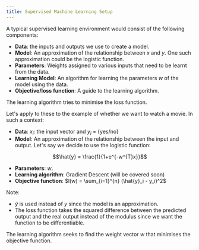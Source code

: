 ```yaml
---
title: Supervised Machine Learning Setup
---
```

A typical supervised learning environment would consist of the following components:
- **Data**: the inputs and outputs we use to create a model.
- **Model**: An approximation of the relationship between $x$ and $y$. One such approximation could be the logistic function.
- **Parameters**: Weights assigned to various inputs that need to be learnt from the data.
- **Learning Model**: An algorithm for learning the parameters $w$ of the model using the data. 
- **Objective/loss function**: A guide to the learning algorithm.

The learning algorithm tries to minimise the loss function. 

Let's apply to these to the example of whether we want to watch a movie. In such a context:
- **Data**: $x_i$: the input vector and $y_i$ = {yes/no}
- **Model**: An approximation of the relationship between the input and output. Let's say we decide to use the logistic function:

$$\hat{y} = \frac{1}{1+e^{-w^{T}x}}$$

- **Parameters**: $w$.
- **Learning algorithm**: Gradient Descent (will be covered soon)
- **Objective function**: $l(w) = \sum_{i=1}^{n} (\hat{y}_i - y_i)^2$

Note:
- $\hat{y}$ is used instead of $y$ since the model is an approximation. 
- The loss function takes the squared difference between the predicted output and the real output instead of the modulus since we want the function to be differentiable.

The learning algorithm seeks to find the weight vector $w$ that minimises the objective function.